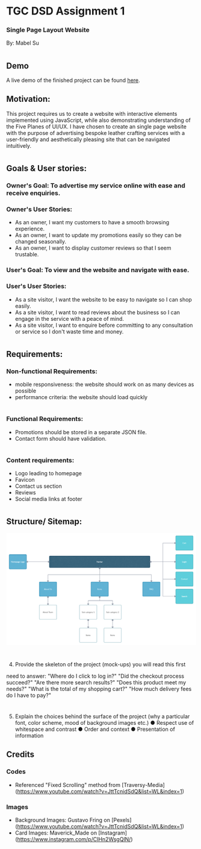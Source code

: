 # **TGC DSD Assignment 1**

### Single Page Layout Website

By: Mabel Su
#

## Demo

A live demo of the finished project can be found [here](https://mabelsueh.github.io/trent-assignment-1/).

## **Motivation:**
This project requires us to create a website with interactive elements implemented using JavaScript, while also demonstrating 
understanding of the Five Planes of UI/UX. I have chosen to create an single page website with the purpose of advertising bespoke leather crafting services with a user-friendly and aesthetically pleasing site that can be navigated intuitively. 

# 
## **Goals & User stories:**

### Owner's Goal:  To advertise my service online with ease and receive enquiries.

### Owner's User Stories:
-  As an owner, I want my customers to have a smooth browsing experience. 
-  As an owner, I want to update my promotions easily so they can be changed seasonally. 
-  As an owner, I want to display customer reviews so that I seem trustable. 

### User's Goal: To view and the website and navigate with ease. 

### User's User Stories:

- As a site visitor, I want the website to be easy to navigate so I can shop easily. 
- As a site visitor, I want to read reviews about the business so I can engage in the service with a peace of mind. 
- As a site visitor, I want to enquire before committing to any consultation or service so I don't waste time and money. 

# 
<!-- 2. List down the scope of the project (features and requirements, non-technical requirements, content requirements) 
Non-functional Requirements (general characteristics): -->
## **Requirements:** 

### Non-functional Requirements: 
- mobile responsiveness: the website should work on as many devices as possible
- performance criteria: the website should load quickly


# 
### Functional Requirements:
<!-- (how product behaves - feature, mandatory) -->
<!-- - Reviews should be in bootstrap carousel
- Services sohould be in cards -->
- Promotions should be stored in a separate JSON file. 
- Contact form should have validation. 

# 
### Content requirements:
- Logo leading to homepage
- Favicon
- Contact us section
- Reviews
- Social media links at footer

# 
## Structure/ Sitemap: 
![](images/sitemap.jpg)

# 
4. Provide the skeleton of the project (mock-ups) 
you will read this first

need to answer:
"Where do I click to log in?"
"Did the checkout process succeed?"
"Are there more search results?"
"Does this product meet my needs?"
"What is the total of my shopping cart?"
"How much delivery fees do I have to pay?"

# 
5. Explain the choices behind the surface of the project (why a particular font, color scheme, mood of background images etc.)
● Respect use of whitespace and contrast
● Order and context
● Presentation of information

## Credits

### Codes
- Referenced "Fixed Scrolling" method from [Traversy-Media] (https://www.youtube.com/watch?v=JttTcnidSdQ&list=WL&index=1)

### Images

- Background Images: 
    Gustavo Fring on [Pexels] (https://www.youtube.com/watch?v=JttTcnidSdQ&list=WL&index=1) 
- Card Images: Maverick_Made on [Instagram] (https://www.instagram.com/p/CIHn2WsgQlN/)
